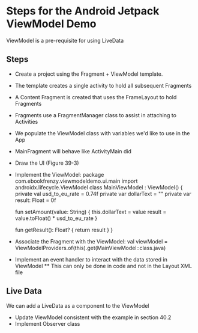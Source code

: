# Steps for the Android Jetpack ViewModel Demo
ViewModel is a pre-requisite for using LiveData

## Steps
* Create a project using the Fragment + ViewModel template.
* The template creates a single activity to hold all subsequent Fragments
* A Content Fragment is created that uses the FrameLayout to hold Fragments
* Fragments use a FragmentManager class to assist in attaching to Activities
* We populate the ViewModel class with variables we'd like to use in the App
* MainFragment will behave like ActivityMain did
* Draw the UI (Figure 39-3)
* Implement the ViewModel:
package com.ebookfrenzy.viewmodeldemo.ui.main
import androidx.lifecycle.ViewModel
class MainViewModel : ViewModel() {
    private val usd_to_eu_rate = 0.74f
    private var dollarText = ""
    private var result: Float = 0f

    fun setAmount(value: String) {
        this.dollarText = value
        result = value.toFloat() * usd_to_eu_rate
    }

    fun getResult(): Float? {
        return result
    }
}
* Associate the Fragment with the ViewModel:
val viewModel = ViewModelProviders.of(this).get(MainViewModel::class.java)
* Implement an event handler to interact with the data stored in ViewModel
** This can only be done in code and not in the Layout XML file
## Live Data
We can add a LiveData as a component to the ViewModel

* Update ViewModel consistent with the example in section 40.2
* Implement Observer class